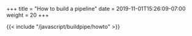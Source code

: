 +++
title = "How to build a pipeline"
date = 2019-11-01T15:26:09-07:00
weight = 20
+++

{{< include "/javascript/buildpipe/howto" >}}

